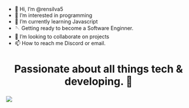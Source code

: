 - 👋 Hi, I’m @rensilva5
- 👀 I’m interested in programming
- 🌱 I’m currently learning Javascript
- 🪡 Getting ready to become a Software Enginner.
- 💞️ I’m looking to collaborate on projects
- 📫 How to reach me Discord or email.

<!---
rensilva5/rensilva5 is a ✨ special ✨ repository because its `README.md` (this file) appears on your GitHub profile.
You can click the Preview link to take a look at your changes.
--->
# <h1 align="center"> Passionate about all things tech & developing. 🐣 </h1>
### ![](https://komarev.com/ghpvc/?username=your-github-rensilva5&color=ff69b4)
